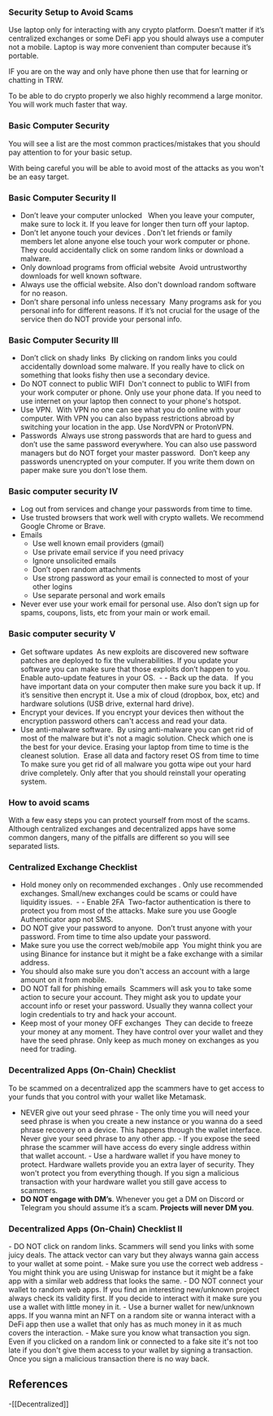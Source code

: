 
### **Security Setup to Avoid Scams**

Use laptop only for interacting with any crypto platform. Doesn’t matter if it’s centralized exchanges or some DeFi app you should always use a computer not a mobile. Laptop is way more convenient than computer because it’s portable.

IF you are on the way and only have phone then use that for learning or chatting in TRW.

To be able to do crypto properly we also highly recommend a large monitor. You will work much faster that way.

### **Basic Computer Security**

You will see a list are the most common practices/mistakes that you should pay attention to for your basic setup.

With being careful you will be able to avoid most of the attacks as you won't be an easy target.

### Basic Computer Security II

- Don’t leave your computer unlocked ‎  When you leave your computer, make sure to lock it. If you leave for longer then turn off your laptop.
- Don’t let anyone touch your devices .‎ Don't let friends or family members let alone anyone else touch your work computer or phone. They could accidentally click on some random links or download a malware.
- Only download programs from official website ‎ Avoid untrustworthy downloads for well known software.
- Always use the official website. Also don't download random software for no reason.
- Don’t share personal info unless necessary ‎ Many programs ask for you personal info for different reasons. If it’s not crucial for the usage of the service then do NOT provide your personal info.

### **Basic Computer Security III**

- Don’t click on shady links ‎ By clicking on random links you could accidentally download some malware. If you really have to click on something that looks fishy then use a secondary device. 
- Do NOT connect to public WIFI ‎ Don't connect to public to WIFI from your work computer or phone. Only use your phone data. If you need to use internet on your laptop then connect to your phone's hotspot.
- Use VPN. ‎ With VPN no one can see what you do online with your computer. With VPN you can also bypass restrictions abroad by switching your location in the app. Use NordVPN or ProtonVPN. ‎
- Passwords ‎ Always use strong passwords that are hard to guess and don’t use the same password everywhere. You can also use password managers but do NOT forget your master password. ‎ Don’t keep any passwords unencrypted on your computer. If you write them down on paper make sure you don't lose them.

### **Basic computer security IV**

- Log out from services and change your passwords from time to time.
- Use trusted browsers that work well with crypto wallets. We recommend Google Chrome or Brave. 
- Emails ‎
   - Use well known email providers (gmail)
   - Use private email service if you need privacy
   - Ignore unsolicited emails
   - Don’t open random attachments
   - Use strong password as your email is connected to most of your other logins
   - Use separate personal and work emails
- Never ever use your work email for personal use. Also don’t sign up for spams, coupons, lists, etc from your main or work email.
### **Basic computer security V**

- Get software updates ‎ As new exploits are discovered new software patches are deployed to fix the vulnerabilities. If you update your software you can make sure that those exploits don’t happen to you. Enable auto-update features in your OS. ‎ - - Back up the data.  ‎ If you have important data on your computer then make sure you back it up. If it’s sensitive then encrypt it. Use a mix of cloud (dropbox, box, etc) and hardware solutions (USB drive, external hard drive).
- Encrypt your devices. ‎If you encrypt your devices then without the encryption password others can't access and read your data.
- Use anti-malware software. ‎ By using anti-malware you can get rid of most of the malware but it's not a magic solution. Check which one is the best for your device. Erasing your laptop from time to time is the cleanest solution. ‎ Erase all data and factory reset OS from time to time ‎ To make sure you get rid of all malware you gotta wipe out your hard drive completely. Only after that you should reinstall your operating system.

### **How to avoid scams**

With a few easy steps you can protect yourself from most of the scams. ‎ Although centralized exchanges and decentralized apps have some common dangers, many of the pitfalls are different so you will see separated lists.

### Centralized Exchange Checklist

- Hold money only on recommended exchanges . ‎Only use recommended exchanges. Small/new exchanges could be scams or could have liquidity issues. ‎ - - Enable 2FA ‎ Two-factor authentication is there to protect you from most of the attacks. Make sure you use Google Authenticator app not SMS.
- DO NOT give your password to anyone. ‎ Don’t trust anyone with your password. From time to time also update your password.
- Make sure you use the correct web/mobile app ‎ You might think you are using Binance for instance but it might be a fake exchange with a similar address.
- You should also make sure you don't access an account with a large amount on it from mobile.
- DO NOT fall for phishing emails ‎ Scammers will ask you to take some action to secure your account. They might ask you to update your account info or reset your password. Usually they wanna collect your login credentials to try and hack your account.
- Keep most of your money OFF exchanges ‎ They can decide to freeze your money at any moment. They have control over your wallet and they have the seed phrase. Only keep as much money on exchanges as you need for trading.
### **Decentralized Apps (On-Chain) Checklist**

To be scammed on a decentralized app the scammers have to get access to your funds that you control with your wallet like Metamask.
‎
- NEVER give out your seed phrase
‎- The only time you will need your seed phrase is when you create a new instance or you wanna do a seed phrase recovery on a device. This happens through the wallet interface. Never give your seed phrase to any other app.
‎- If you expose the seed phrase the scammer will have access do every single address within that wallet account.
‎- Use a hardware wallet if you have money to protect. Hardware wallets provide you an extra layer of security. They won't protect you from everything though. If you sign a malicious transaction with your hardware wallet you still gave access to scammers.
- **DO NOT engage with DM’s**. Whenever you get a DM on Discord or Telegram you should assume it’s a scam. **Projects will never DM you**.

### **Decentralized Apps (On-Chain) Checklist II**

‎- DO NOT click on random links. Scammers will send you links with some juicy deals. The attack vector can vary but they always wanna gain access to your wallet at some point.
‎- Make sure you use the correct web address
‎- You might think you are using Uniswap for instance but it might be a fake app with a similar web address that looks the same.
‎- DO NOT connect your wallet to random web apps. If you find an interesting new/unknown project always check its validity first. If you decide to interact with it make sure you use a wallet with little money in it.
‎- Use a burner wallet for new/unknown apps. If you wanna mint an NFT on a random site or wanna interact with a DeFi app then use a wallet that only has as much money in it as much covers the interaction.
‎- Make sure you know what transaction you sign. Even if you clicked on a random link or connected to a fake site it's not too late if you don't give them access to your wallet by signing a transaction. Once you sign a malicious transaction there is no way back.

### 
## References
<!-- Links to pages not referenced in the content -->
-[[Decentralized]]

